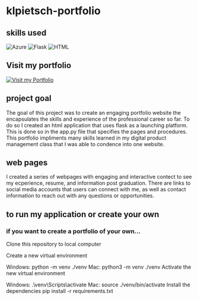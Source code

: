 # klpietsch-portfolio

## skills used
![Azure](https://img.shields.io/badge/Microsoft_Azure-0089D6?style=for-the-badge&logo=microsoft-azure&logoColor=white)
![Flask](https://img.shields.io/badge/Flask-2.0+-green?style=for-the-badge&logo=flask&logoColor=white)
![HTML](https://img.shields.io/badge/HTML-5-orange?style=for-the-badge&logo=html5&logoColor=white)

## Visit my portfolio 
[![Visit my Portfolio](https://img.shields.io/badge/Visit%20my%20Portfolio-9B59B6?style=for-the-badge&logo=google-chrome&logoColor=white)](https://kassiepietsch.me/)


## project goal
The goal of this project was to create an engaging portfolio website the encapsulates the skills and experience of the professional career so far. To do so I created an html application that uses flask as a launching platform. This is done so in the app.py file that specifies the pages and procedures. This portfolio impliments many skills learned in my digital product management class that I was able to condence into one website.

## web pages
I created a series of webpages with engaging and interactive contect to see my ecperience, resume, and information post graduation. There are links to social media accounts that users can connect with me, as well as contact information to reach out with any questions or opportunities.

## to run my application or create your own
### if you want to create a portfolio of your own...

Clone this repository to local computer

Create a new virtual environment

Windows: python -m venv ./venv
Mac: python3 -m venv ./venv
Activate the new virtual environment

Windows: .\venv\Scripts\activate
Mac: source ./venv/bin/activate
Install the dependencies pip install -r requirements.txt

 

